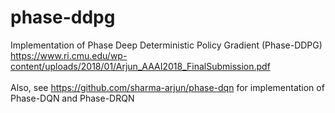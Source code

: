 # phase-ddpg
Implementation of Phase Deep Deterministic Policy Gradient (Phase-DDPG) <br />
https://www.ri.cmu.edu/wp-content/uploads/2018/01/Arjun_AAAI2018_FinalSubmission.pdf <br />
<br />
Also, see https://github.com/sharma-arjun/phase-dqn for implementation of Phase-DQN and Phase-DRQN
